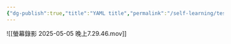```yaml
---
{"dg-publish":true,"title":"YAML title","permalink":"/self-learning/test-on-title/","dgPassFrontmatter":true,"noteIcon":"","created":"2025-05-05T20:10:33.840+08:00","updated":"2025-05-05T20:17:07.029+08:00"}
---
```


![[螢幕錄影 2025-05-05 晚上7.29.46.mov]]